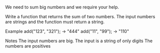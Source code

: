 We need to sum big numbers and we require your help.

Write a function that returns the sum of two numbers. The input numbers are strings and the function must return a string.

Example
add("123", "321"); -> "444"
add("11", "99");   -> "110"

Notes
The input numbers are big.
The input is a string of only digits
The numbers are positives